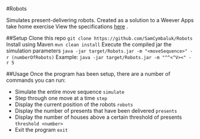 #Robots

Simulates present-delivering robots. Created as a solution to a Weever Apps take home exercise
View the specifications [here](https://weeverapps.github.io/interviews/robot.html) .

##Setup
Clone this repo
`git clone https://github.com/SamCymbaluk/Robots`
Install using Maven
`mvn clean install`
Execute the compiled jar the simulation parameters
`java -jar target/Robots.jar -m "<moveSequence>" -r (numberOfRobots)`
Example:
`java -jar target/Robots.jar -m "^^<^V><" -r 5`

##Usage
Once the program has been setup, there are a number of commands you can run:

* Simulate the entire move sequence
`simulate`
* Step through one move at a time
`step`
* Display the current position of the robots
`robots`
* Display the number of presents that have been delivered
`presents`
* Display the number of houses above a certain threshold of presents
`threshold <number>`
* Exit the program
`exit`

